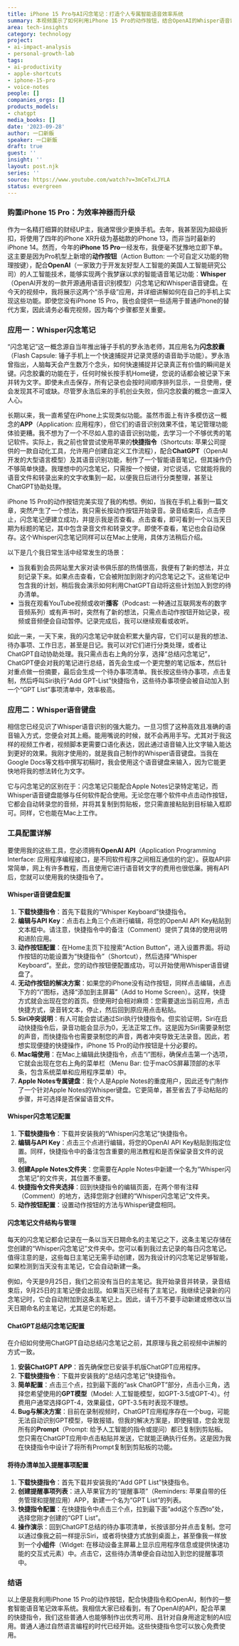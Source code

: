 ```yaml
---
title: iPhone 15 Pro与AI闪念笔记：打造个人专属智能语音效率系统
summary: 本视频展示了如何利用iPhone 15 Pro的动作按钮，结合OpenAI的Whisper语音识别与ChatGPT，实现高效的“闪念笔记”和“语音键盘”功能。内容涵盖了从概念、应用场景到详细的设置教程，旨在帮助用户构建定制化的AI效率工具。
area: tech-insights
category: technology
project:
- ai-impact-analysis
- personal-growth-lab
tags:
- ai-productivity
- apple-shortcuts
- iphone-15-pro
- voice-notes
people: []
companies_orgs: []
products_models:
- chatgpt
media_books: []
date: '2023-09-28'
author: 一口新飯
speaker: 一口新飯
draft: true
guest: ''
insight: ''
layout: post.njk
series: ''
source: https://www.youtube.com/watch?v=3mCeTxLJYLA
status: evergreen
---
```

### 购置iPhone 15 Pro：为效率神器而升级

作为一名精打细算的财经UP主，我通常很少更换手机。去年，我甚至因为超级折扣，将使用了四年的iPhone XR升级为基础款的iPhone 13，而非当时最新的iPhone 14。然而，今年的**iPhone 15 Pro**一经发布，我便毫不犹豫地立即下单。这主要是因为Pro机型上新增的**动作按钮**（Action Button: 一个可自定义功能的物理按键），配合**OpenAI**（一家致力于开发友好型人工智能的美国人工智能研究公司）的人工智能技术，能够实现两个我梦寐以求的智能语音笔记功能：**Whisper**（OpenAI开发的一款开源通用语音识别模型）闪念笔记和Whisper语音键盘。在今天的视频中，我将展示这两个“杀手级”应用，并详细讲解如何在自己的手机上实现这些功能。即使您没有iPhone 15 Pro，我也会提供一些适用于普通iPhone的替代方案，因此请务必看完视频，因为每个步骤都至关重要。

### 应用一：Whisper闪念笔记

“闪念笔记”这一概念源自当年推出锤子手机的罗永浩老师，其应用名为**闪念胶囊**（Flash Capsule: 锤子手机上一个快速捕捉并记录灵感的语音助手功能）。罗永浩曾指出，人脑每天会产生数万个念头，如何快速捕捉并记录真正有价值的瞬间是关键。闪念胶囊的功能在于，任何时候长按手机Home键，您说的话都会被记录下来并转为文字。即使未点击保存，所有记录也会按时间顺序排列显示，一旦使用，便会发现其不可或缺。尽管罗永浩后来的手机创业失败，但闪念胶囊的概念一直深入人心。

长期以来，我一直希望在iPhone上实现类似功能。虽然市面上有许多模仿这一概念的**APP**（Application: 应用程序），但它们的语音识别效果不佳，笔记管理功能体验更糟。我不想为了一个不尽如人意的语音识别功能，去学习一个不够优秀的笔记软件。实际上，我之前也曾尝试使用苹果的**快捷指令**（Shortcuts: 苹果公司提供的一款自动化工具，允许用户创建自定义工作流程），配合**ChatGPT**（OpenAI开发的大型语言模型）及其语音识别功能，制作了一个智能语音笔记，但其操作仍不够简单快捷。我理想中的闪念笔记，只需按一个按键，对它说话，它就能将我的语音文件和转录出来的文字收集到一起，以便我日后进行分类整理，甚至让ChatGPT协助处理。

iPhone 15 Pro的动作按钮完美实现了我的构想。例如，当我在手机上看到一篇文章，突然产生了一个想法，我只需长按动作按钮开始录音。录音结束后，点击停止，闪念笔记便建立成功，并提示我是否查看。点击查看，即可看到一个以当天日期为标题的笔记，其中包含录音文件和转录文字。即使不查看，笔记也会自动保存。这个Whisper闪念笔记同样可以在Mac上使用，具体方法稍后介绍。

以下是几个我日常生活中经常发生的场景：
*   当我看到会员网站里大家对读书俱乐部的热情很高，我便有了新的想法，并立刻记录下来。如果点击查看，它会被附加到刚才的闪念笔记之下。这些笔记中包含我的计划，稍后我会演示如何利用ChatGPT自动将这些计划加入到您的待办清单。
*   当我在观看YouTube视频或收听**播客**（Podcast: 一种通过互联网发布的数字音频系列）或有声书时，突然有了新的想法，只需点击动作按钮开始记录，视频或音频便会自动暂停。记录完成后，我可以继续观看或收听。

如此一来，一天下来，我的闪念笔记中就会积累大量内容，它们可以是我的想法、待办事项、工作日志，甚至是日记。我可以对它们进行分类处理，或者让ChatGPT自动协助处理。我只需点击右上角的分享，选择“总结闪念笔记”，ChatGPT便会对我的笔记进行总结，首先会生成一个更完整的笔记版本，然后针对重点做一份摘要，最后会生成一个待办事项清单。我长按这些待办事项，点击复制，然后呼叫Siri执行“Add GPT-List”快捷指令，这些待办事项便会被自动加入到一个“GPT List”事项清单中，效率极高。

### 应用二：Whisper语音键盘

相信您已经见识了Whisper语音识别的强大能力。一旦习惯了这种高效且准确的语音输入方式，您便会对其上瘾。能用嘴说的时候，就不会再用手写。尤其对于我这样的视频工作者，视频脚本更需要口语化表达，因此通过语音输入比文字输入能达到更好的效果。我刚才使用的，就是我自己制作的Whisper语音键盘。当我在Google Docs等文档中撰写初稿时，我会使用这个语音键盘来输入，因为它能更快地将我的想法转化为文字。

它与闪念笔记的区别在于：闪念笔记只能配合Apple Notes记录特定笔记，而Whisper语音键盘能够与任何软件配合使用。无论您在哪个软件中点击动作按钮，它都会自动转录您的音频，并将其复制到剪贴板，您只需直接粘贴到目标输入框即可。同样，它也能在Mac上工作。

### 工具配置详解

要使用我的这些工具，您必须拥有**OpenAI API**（Application Programming Interface: 应用程序编程接口，是不同软件程序之间相互通信的约定）。获取API非常简单，网上有许多教程，而且使用它进行语音转文字的费用也很低廉。拥有API后，您就可以使用我的快捷指令了。

#### Whisper语音键盘配置

1.  **下载快捷指令**：首先下载我的“Whisper Keyboard”快捷指令。
2.  **编辑与API Key**：点击右上角三个点进行编辑，将您的OpenAI API Key粘贴到文本框中。请注意，快捷指令中的备注（Comment）提供了具体的使用说明和进阶应用。
3.  **动作按钮配置**：在Home主页下拉搜索“Action Button”，进入设置界面。将动作按钮的功能设置为“快捷指令”（Shortcut），然后选择“Whisper Keyboard”。至此，您的动作按钮便配置成功，可以开始使用Whisper语音键盘了。
4.  **无动作按钮的解决方案**：如果您的iPhone没有动作按钮，同样点击编辑，点击下方的“i”图标，选择“添加到主屏幕”（Add to Home Screen）。这样，快捷方式就会出现在您的首页。但使用时会相对麻烦：您需要退出当前应用，点击快捷方式，录音转文本，停止，然后回到原应用点击粘贴。
5.  **Siri冲突说明**：有人可能会尝试通过Siri执行快捷指令。但实验证明，Siri在启动快捷指令后，录音功能会显示为0，无法正常工作。这是因为Siri需要录制您的声音，而快捷指令也需要录制您的声音，两者冲突导致无法录音。因此，若想实现便捷的快捷操作，iPhone 15 Pro的动作按钮是十分必要的。
6.  **Mac端使用**：在Mac上编辑此快捷指令，点击“i”图标，确保点击第一个选项，它就会出现在您右上角的菜单栏（Menu Bar: 位于macOS屏幕顶部的水平条，包含系统菜单和应用程序菜单）中。
7.  **Apple Notes专属键盘**：我个人是Apple Notes的重度用户，因此还专门制作了一个针对Apple Notes的Whisper键盘。它更简单，甚至省去了手动粘贴的步骤，并可选择是否保留语音文件。

#### Whisper闪念笔记配置

1.  **下载快捷指令**：下载并安装我的“Whisper闪念笔记”快捷指令。
2.  **编辑与API Key**：点击三个点进行编辑，将您的OpenAI API Key粘贴到指定位置。同样，快捷指令中的备注包含重要的用法教程和是否保留录音文件的说明。
3.  **创建Apple Notes文件夹**：您需要在Apple Notes中新建一个名为“Whisper闪念笔记”的文件夹，其位置不重要。
4.  **快捷指令文件夹选择**：回到快捷指令的编辑页面，在两个带有注释（Comment）的地方，选择您刚才创建的“Whisper闪念笔记”文件夹。
5.  **动作按钮配置**：设置动作按钮的方法与Whisper键盘相同。

#### 闪念笔记文件结构与管理

每天的闪念笔记都会记录在一条以当天日期命名的主笔记之下，这条主笔记存储在您创建的“Whisper闪念笔记”文件夹中。您可以看到我过去记录的每日闪念笔记。值得注意的是，这些每日主笔记无需手动创建，因为我设计的闪念笔记足够智能，如果检测到当天没有主笔记，它会自动新建一条。

例如，今天是9月25日，我们之前没有当日的主笔记。我开始录音并转录，录音结束后，9月25日的主笔记便会出现。如果当天已经有了主笔记，我继续记录新的闪念笔记时，它会自动附加到这条主笔记上。因此，请千万不要手动新建或修改以当天日期命名的主笔记，尤其是它的标题。

#### ChatGPT总结闪念笔记配置

在介绍如何使用ChatGPT自动总结闪念笔记之前，其原理与我之前视频中讲解的方式一致。

1.  **安装ChatGPT APP**：首先确保您已安装手机版ChatGPT应用程序。
2.  **下载快捷指令**：下载并安装我的“总结闪念笔记”快捷指令。
3.  **简单配置**：点击三个点，拉到最下面的“ask ChatGPT”部分，点击小三角，选择您希望使用的**GPT模型**（Model: 人工智能模型，如GPT-3.5或GPT-4）。付费用户通常选择GPT-4，效果最佳，GPT-3.5有时表现不理想。
4.  **Bug与解决方案**：目前在录制视频时，ChatGPT应用程序存在一个bug，可能无法自动识别GPT模型，导致报错。但我的解决方案是，即使报错，您会发现所有的**Prompt**（Prompt: 给予人工智能的指令或提问）都已复制到剪贴板。您只需在ChatGPT应用中点击粘贴并发送，它就能正确执行任务。这是因为我在快捷指令中设计了将所有Prompt复制到剪贴板的功能。

#### 将待办清单加入提醒事项配置

1.  **下载快捷指令**：首先下载并安装我的“Add GPT List”快捷指令。
2.  **创建提醒事项列表**：进入苹果官方的“提醒事项”（Reminders: 苹果自带的任务管理和提醒应用）APP，新建一个名为“GPT List”的列表。
3.  **快捷指令配置**：在快捷指令中点击三个点，拉到最下面“add这个东西to”处，选择您刚才创建的“GPT List”。
4.  **操作演示**：回到ChatGPT总结的待办事项清单，长按该部分并点击复制。您可以通过像我之前一样提示Siri，或者将快捷方式放到桌面上，甚至像我一样放到一个**小组件**（Widget: 在移动设备主屏幕上显示应用程序信息或提供快速功能的交互式元素）中。点击它，这些待办清单便会自动加入到您的提醒事项中。

### 结语

以上便是我利用iPhone 15 Pro的动作按钮，配合快捷指令和OpenAI，制作的一整套智能语音笔记效率系统。我相信大家已经看到，有了OpenAI的API，配合苹果的快捷指令，我们这些普通人也能够制作出优秀可用、且针对自身用途定制的AI应用。普通人通过自然语言编程的时代已经开始。这些快捷指令您可以放心免费使用。